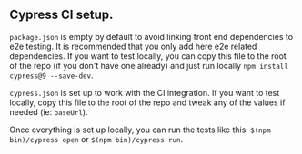 ## Cypress CI setup.

`package.json` is empty by default to avoid linking front end dependencies
to e2e testing. It is recommended that you only add here e2e related
dependencies. If you want to test locally, you can copy this file to the
root of the repo (if you don't have one already) and just run locally
`npm install cypress@9 --save-dev`.

`cypress.json` is set up to work with the CI integration. If you want to
test locally, copy this file to the root of the repo and tweak any of the
values if needed (ie: `baseUrl`).

Once everything is set up locally, you can run the tests like this:
`$(npm bin)/cypress open` or `$(npm bin)/cypress run`.